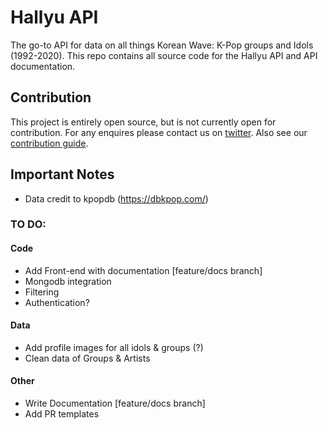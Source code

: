 # Hallyu API
The go-to API for data on all things Korean Wave: K-Pop groups and Idols (1992-2020). This repo contains all source code for the Hallyu API and API documentation.

## Contribution
This project is entirely open source, but is not currently open for contribution. For any enquires please contact us on [twitter](https://twitter.com/_elletownsend). Also see our [contribution guide]().

## Important Notes
- Data credit to kpopdb (<https://dbkpop.com/>)

### TO DO:
#### Code
- Add Front-end with documentation [feature/docs branch]
- Mongodb integration
- Filtering
- Authentication?

#### Data
- Add profile images for all idols & groups (?)
- Clean data of Groups & Artists 

#### Other
- Write Documentation [feature/docs branch]
- Add PR templates 
